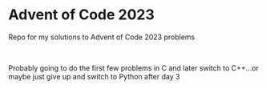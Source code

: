 # Advent of Code 2023
Repo for my solutions to Advent of Code 2023 problems

<br>

Probably going to do the first few problems in C and later switch to C++...or maybe just give up and switch to Python after day 3
